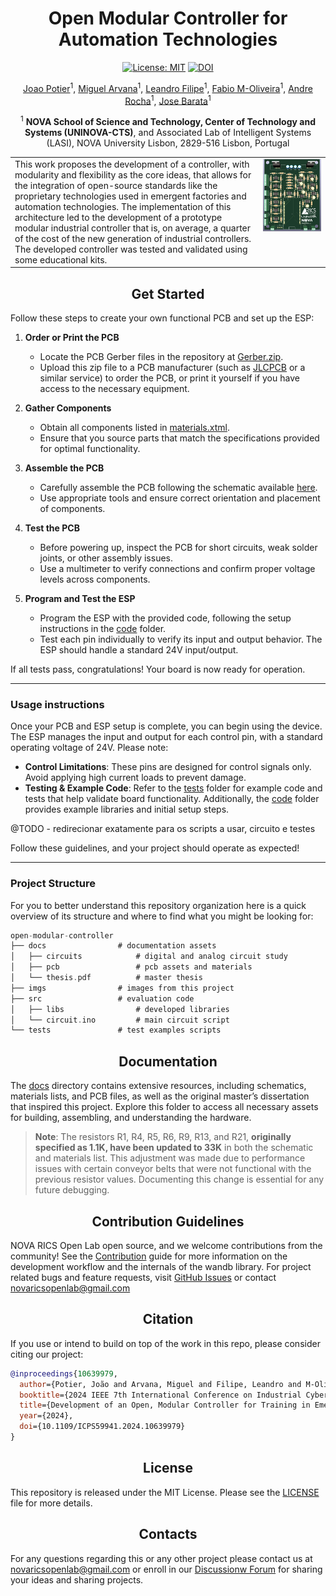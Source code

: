 <div  align="center"> 

# Open Modular Controller for Automation Technologies
[![License: MIT](https://img.shields.io/badge/License-MIT-red.svg)](https://opensource.org/licenses/MIT)
[![DOI](https://zenodo.org/badge/DOI/10.1109/ICPS59941.2024.10639979.svg)](https://doi.org/10.1109/ICPS59941.2024.10639979)

[Joao Potier](https://pt.linkedin.com/in/jo%C3%A3o-potier-5b1301228?trk=public_profile_samename-profile)<sup>1</sup>, 
[Miguel Arvana](https://scholar.google.com/citations?user=UBvr388AAAAJ&hl=pt-PT)<sup>1</sup>,
[Leandro Filipe](https://scholar.google.pt/citations?user=SoIohJwAAAAJ&hl=en)<sup>1</sup>,
[Fabio M-Oliveira](https://www.researchgate.net/profile/Fabio-M-Oliveira)<sup>1</sup>,
[Andre Rocha](https://scholar.google.pt/citations?user=k1GIyqcAAAAJ&hl=pt-PT)<sup>1</sup>,
[Jose Barata](https://scholar.google.pt/citations?user=4G8tKCsAAAAJ&hl=en)<sup>1</sup>

<sup>1</sup> **NOVA School of Science and Technology, Center of Technology and Systems (UNINOVA-CTS)**,
and Associated Lab of Intelligent Systems (LASI), NOVA University
Lisbon, 2829-516 Lisbon, Portugal

<table>
  <tr>
    <td style="vertical-align: top;">
      This work proposes the development of a controller, with modularity and flexibility as the core ideas, that allows for the integration of open-source standards like the proprietary technologies used in emergent factories and automation technologies. The implementation of this architecture led to the development of a prototype modular industrial controller that is, on average, a quarter of the cost of the new generation of industrial controllers. The developed controller was tested and validated using some educational kits.
    </td>
    <td style="vertical-align: top;">
      <img style="width: 1100px" src="imgs/PCB_4.jpg" alt="pcb" width="200"/>
    </td>
  </tr>
</table>

</div>

## <div align="center">Get Started</div>
Follow these steps to create your own functional PCB and set up the ESP:

1. **Order or Print the PCB**
   - Locate the PCB Gerber files in the repository at [Gerber.zip](./docs/pcb/Gerbers.zip).
   - Upload this zip file to a PCB manufacturer (such as [JLCPCB](https://jlcpcb.com/) or a similar service) to order the PCB, or print it yourself if you have access to the necessary equipment.

2. **Gather Components**
   - Obtain all components listed in [materials.xtml](./docs/pcb/schematic_and_materials/materials.pdf).
   - Ensure that you source parts that match the specifications provided for optimal functionality.

3. **Assemble the PCB**
   - Carefully assemble the PCB following the schematic available [here](./docs/pcb/Schematic_and_materials/schematic.png).
   - Use appropriate tools and ensure correct orientation and placement of components.

4. **Test the PCB**
   - Before powering up, inspect the PCB for short circuits, weak solder joints, or other assembly issues.
   - Use a multimeter to verify connections and confirm proper voltage levels across components.

5. **Program and Test the ESP**
   - Program the ESP with the provided code, following the setup instructions in the [code](./src/) folder.
   - Test each pin individually to verify its input and output behavior. The ESP should handle a standard 24V input/output.

If all tests pass, congratulations! Your board is now ready for operation.

---

### Usage instructions
Once your PCB and ESP setup is complete, you can begin using the device. The ESP manages the input and output for each control pin, with a standard operating voltage of 24V. Please note:

- **Control Limitations**: These pins are designed for control signals only. Avoid applying high current loads to prevent damage.
- **Testing & Example Code**: Refer to the [tests](./tests/) folder for example code and tests that help validate board functionality. Additionally, the [code](./src/) folder provides example libraries and initial setup steps.

@TODO - redirecionar exatamente para os scripts a usar, circuito e testes

Follow these guidelines, and your project should operate as expected!

---

### Project Structure
For you to better understand this repository organization here is a quick overview of its structure and where to find what you might be looking for:
```c
open-modular-controller
├── docs                # documentation assets
│   ├── circuits            # digital and analog circuit study
│   ├── pcb                 # pcb assets and materials
│   └── thesis.pdf          # master thesis
├── imgs                # images from this project
├── src                 # evaluation code
│   ├── libs                # developed libraries
│   └── circuit.ino         # main circuit script
└── tests               # test examples scripts
```

## <div align="center">Documentation</div>

The [docs](./docs/) directory contains extensive resources, including schematics, materials lists, and PCB files, as well as the original master’s dissertation that inspired this project. Explore this folder to access all necessary assets for building, assembling, and understanding the hardware.

> **Note**: The resistors R1, R4, R5, R6, R9, R13, and R21, **originally specified as 1.1K, have been updated to 33K** in both the schematic and materials list. This adjustment was made due to performance issues with certain conveyor belts that were not functional with the previous resistor values. Documenting this change is essential for any future debugging.


## <div align="center">Contribution Guidelines</div>
NOVA RICS Open Lab open source, and we welcome contributions from the community! See the [Contribution](CONTRIBUTING.md) guide for more information on the development workflow and the internals of the wandb library. For project related bugs and feature requests, visit [GitHub Issues](https://github.com/NOVA-RICS-Open-Lab/open-modular-controller/issues) or contact novaricsopenlab@gmail.com

## <div align="center">Citation</div>
If you use or intend to build on top of  the work in this repo, please consider citing our project:
```bibtex
@inproceedings{10639979,
  author={Potier, João and Arvana, Miguel and Filipe, Leandro and M-Oliveira, Fabio and Rocha, Andre Dionisio and Barata, Jose},
  booktitle={2024 IEEE 7th International Conference on Industrial Cyber-Physical Systems (ICPS)}, 
  title={Development of an Open, Modular Controller for Training in Emergent Automation Technologies}, 
  year={2024},
  doi={10.1109/ICPS59941.2024.10639979}
}
```

## <div align="center">License</div>
This repository is released under the MIT License. Please see the [LICENSE](LICENSE) file for more details.

## <div align="center">Contacts</div>
For any questions regarding this or any other project please contact us at novaricsopenlab@gmail.com or enroll in our [Discussionw Forum](https://github.com/NOVA-RICS-Open-Lab/open-modular-controller/discussions) for sharing your ideas and sharing projects.
